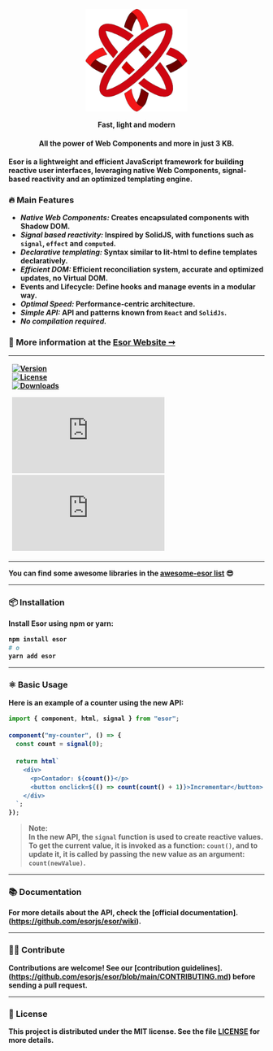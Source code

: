<p align="center">
<a href="https://github.com/esorjs/esor/wiki" target="_blank">
    <img src="./assets/esor_logo.png" alt="Esor Logo" width="200"/> 
 </a>
<p align="center"><strong>Fast, light and modern</strong></p>

<h4 align="center"><strong>All the power of Web Components and more in just 3 KB.<strog></h4>

</p>

<p>Esor is a lightweight and efficient JavaScript framework for building reactive user interfaces, leveraging native Web Components, signal-based reactivity and an optimized templating engine.</p>

### 🔥 Main Features

- **_Native Web Components:_** Creates encapsulated components with Shadow DOM.
- **_Signal based reactivity:_** Inspired by SolidJS, with functions such as `signal`, `effect` and `computed`.
- **_Declarative templating:_** Syntax similar to lit-html to define templates declaratively.
- **_Efficient DOM:_** Efficient reconciliation system, accurate and optimized updates, no Virtual DOM.
- **Events and Lifecycle:** Define hooks and manage events in a modular way.
- **_Optimal Speed:_** Performance-centric architecture.
- **_Simple API:_** API and patterns known from `React` and `SolidJs`.
- **_No compilation required._**

### 📖 More information at the [Esor Website ➞](https://github.com/esorjs/esor/wiki)

<table border="0">
<tbody>
<tr>
<td>

[![Version](https://img.shields.io/npm/v/esor.svg)](https://www.npmjs.com/package/esor)  
[![License](https://img.shields.io/npm/l/esor.svg)](https://github.com/esorjs/esor/blob/main/LICENSE)  
[![Downloads](https://img.shields.io/npm/dm/esor.svg)](https://www.npmjs.com/package/esor)

[![gzip size](https://img.badgesize.io/https://unpkg.com/esor/dist/esor.min.js?compression=gzip&label=gzip)](https://unpkg.com/esor/dist/esor.min.js)
[![brotli size](https://img.badgesize.io/https://unpkg.com/esor/dist/esor.min.js?compression=brotli&label=brotli)](https://unpkg.com/esor/dist/esor.min.js)

</td>
</tr>
</tbody>
</table>

You can find some awesome libraries in the [awesome-esor list](https://github.com/esorjs/awesome-esor) :sunglasses:

---

### 📦 Installation

Install Esor using npm or yarn:

```bash
npm install esor
# o
yarn add esor
```

---

### ⚛️ Basic Usage

Here is an example of a counter using the new API:

```javascript
import { component, html, signal } from "esor";

component("my-counter", () => {
  const count = signal(0);

  return html`
    <div>
      <p>Contador: ${count()}</p>
      <button onclick=${() => count(count() + 1)}>Incrementar</button>
    </div>
  `;
});
```

> **Note:**  
> In the new API, the `signal` function is used to create reactive values. To get the current value, it is invoked as a function: `count()`, and to update it, it is called by passing the new value as an argument: `count(newValue)`.

---

### 📚 Documentation

For more details about the API, check the [official documentation].(https://github.com/esorjs/esor/wiki).

---

### 🫶🏻 Contribute

Contributions are welcome! See our [contribution guidelines].(https://github.com/esorjs/esor/blob/main/CONTRIBUTING.md) before sending a pull request.

---

### 🔖 License

This project is distributed under the MIT license. See the file [LICENSE](https://github.com/esorjs/esor/blob/main/LICENSE) for more details.
